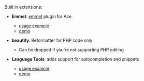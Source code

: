 Built in extensions:

+ **Emmet**: [emmet](https://github.com/emmetio/emmet) plugin for Ace 
  - [usage example](https://github.com/ajaxorg/ace/blob/master/demo/emmet.html#L26-L40)
  - [demo](http://ace.c9.io/demo/emmet.html)

+ **beautify**: Reformatter for PHP code only
  - Can be dropped if you're not supporting PHP editing

+ **Language Tools**: adds support for autocompletion and snippets
  - [usage example](https://github.com/ajaxorg/ace/blob/master/demo/autocompletion.html)
  - [demo](http://ace.c9.io/demo/autocompletion.html)